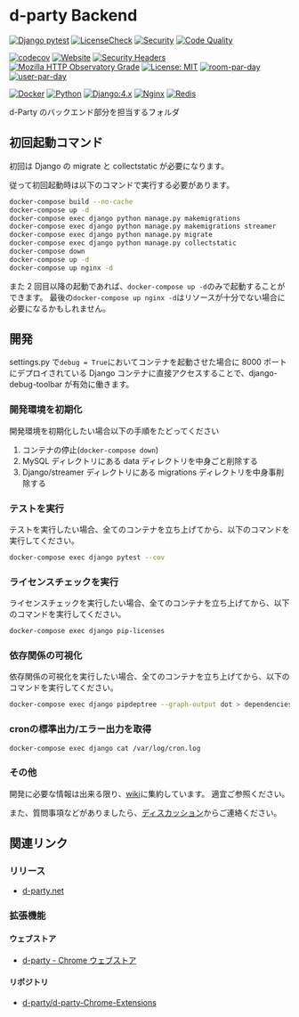 # d-party Backend

[![Django pytest](https://github.com/d-party/d-party-Backend/actions/workflows/pytest.yml/badge.svg?branch=main&event=push)](https://github.com/d-party/d-party-Backend/actions/workflows/pytest.yml)
[![LicenseCheck](https://github.com/d-party/d-party-Backend/actions/workflows/license-check.yml/badge.svg?event=push)](https://github.com/d-party/d-party-Backend/actions/workflows/license-check.yml)
[![Security](https://github.com/d-party/d-party-Backend/actions/workflows/security.yml/badge.svg?branch=main)](https://github.com/d-party/d-party-Backend/actions/workflows/security.yml)
[![Code Quality](https://github.com/d-party/d-party-Backend/actions/workflows/code-quality.yml/badge.svg?branch=main)](https://github.com/d-party/d-party-Backend/actions/workflows/code-quality.yml)

[![codecov](https://codecov.io/gh/d-party/d-party-Backend/branch/main/graph/badge.svg?token=WZ8DXWKN50)](https://codecov.io/gh/d-party/d-party-Backend)
[![Website](https://img.shields.io/website?label=d-party.net&up_message=online&url=https%3A%2F%2Fd-party.net)](https://d-party.net)
[![Security Headers](https://img.shields.io/security-headers?url=https%3A%2F%2Fd-party.net)](https://securityheaders.com/?q=https%3A%2F%2Fd-party.net&followRedirects=on)
[![Mozilla HTTP Observatory Grade](https://img.shields.io/mozilla-observatory/grade/d-party.net?publish)](https://observatory.mozilla.org/analyze/d-party.net)
[![License: MIT](https://img.shields.io/badge/License-MIT-yellow.svg)](https://github.com/d-Party/d-Party-Backend/blob/main/LICENSE)
[![room-par-day](https://img.shields.io/endpoint?url=https://d-party.net/api/shields/room-par-day)](https://d-party.net)
[![user-par-day](https://img.shields.io/endpoint?url=https://d-party.net/api/shields/user-par-day)](https://d-party.net)

[![Docker](https://img.shields.io/badge/-Docker-EEE.svg?logo=docker&style=flat)](https://www.docker.com/)
[![Python](https://img.shields.io/badge/Python:3.10-F9DC3E.svg?logo=python&style=flat)](https://www.python.org/)
[![Django:4.x](https://img.shields.io/badge/Django:4.0-092E20.svg?logo=django&style=flat)](https://www.djangoproject.com/)
[![Nginx](https://img.shields.io/badge/-Nginx-5.svg?logo=nginx&style=flat)](https://www.nginx.co.jp/)
[![Redis](https://img.shields.io/badge/Redis:6.2-511.svg?logo=redis&style=flat)](https://redis.io/)

d-Party のバックエンド部分を担当するフォルダ

## 初回起動コマンド

初回は Django の migrate と collectstatic が必要になります。

従って初回起動時は以下のコマンドで実行する必要があります。

```bash
docker-compose build --no-cache
docker-compose up -d
docker-compose exec django python manage.py makemigrations
docker-compose exec django python manage.py makemigrations streamer
docker-compose exec django python manage.py migrate
docker-compose exec django python manage.py collectstatic
docker-compose down
docker-compose up -d
docker-compose up nginx -d
```

また 2 回目以降の起動であれば、`docker-compose up -d`のみで起動することができます。
最後の`docker-compose up nginx -d`はリソースが十分でない場合に必要になるかもしれません。

## 開発

settings.py で`debug = True`においてコンテナを起動させた場合に 8000 ポートにデプロイされている Django コンテナに直接アクセスすることで、django-debug-toolbar が有効に働きます。

### 開発環境を初期化

開発環境を初期化したい場合以下の手順をたどってください

1. コンテナの停止(`docker-compose down`)
2. MySQL ディレクトリにある data ディレクトリを中身ごと削除する
3. Django/streamer ディレクトリにある migrations ディレクトリを中身事削除する

### テストを実行

テストを実行したい場合、全てのコンテナを立ち上げてから、以下のコマンドを実行してください。

```bash
docker-compose exec django pytest --cov
```

### ライセンスチェックを実行

ライセンスチェックを実行したい場合、全てのコンテナを立ち上げてから、以下のコマンドを実行してください。

```bash
docker-compose exec django pip-licenses
```

### 依存関係の可視化

依存関係の可視化を実行したい場合、全てのコンテナを立ち上げてから、以下のコマンドを実行してください。

```bash
docker-compose exec django pipdeptree --graph-output dot > dependencies.dot
```

### cronの標準出力/エラー出力を取得

```bash
docker-compose exec django cat /var/log/cron.log
```

### その他

開発に必要な情報は出来る限り、[wiki](https://github.com/d-party/d-party-Backend/wiki)に集約しています。
適宜ご参照ください。

また、質問事項などがありましたら、[ディスカッション](https://github.com/d-party/d-party-Backend/discussions)からご連絡ください。

## 関連リンク

### リリース

- [d-party.net](https://d-party.net/)

### 拡張機能

#### ウェブストア

- [d-party - Chrome ウェブストア](https://chrome.google.com/webstore/detail/d-party/ibmlcfpijglpfbfgaleaeooebgdgcbpc)

#### リポジトリ

- [d-party/d-party-Chrome-Extensions](https://github.com/d-party/d-party-Chrome-Extensions)
